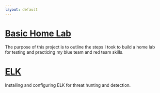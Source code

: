 ```yaml
---
layout: default
---
```



# [Basic Home Lab](./Home_Lab.html)

The purpose of this project is to outline the steps I took to build a home lab for testing and practicing my blue team and red team skills. 



# [ELK](./ELK.html) 

Installing and configuring ELK for threat hunting and detection. 

